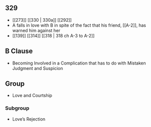 ## 329
- [[273]] [[330 | 330a]] [[292]] 
- A falls in love with B in spite of the fact that his friend, [[A-2]], has warned him against her
- [[139]] [[314]] [[318 | 318 ch A-3 to A-2]] 

## B Clause
- Becoming Involved in a Complication that has to do with Mistaken Judgment and Suspicion

## Group
- Love and Courtship

### Subgroup
- Love’s Rejection

